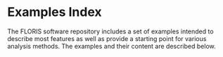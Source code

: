 # Examples Index

The FLORIS software repository includes a set of examples intended
to describe most features as well as provide a starting point
for various analysis methods. The examples and their content
are described below.





